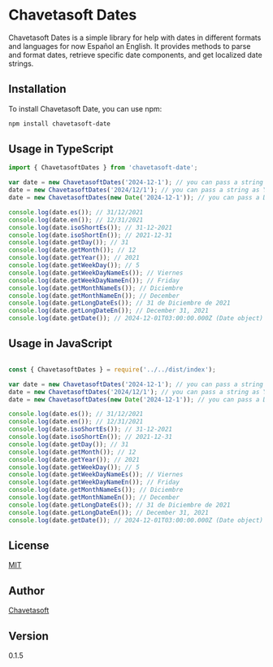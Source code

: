 # Chavetasoft Dates

Chavetasoft Dates is a  simple library for help with dates in different formats and languages for now Español an English. It provides methods to parse and format dates, retrieve specific date components, and get localized date strings.

## Installation

To install Chavetasoft Date, you can use npm:
  
  ```bash
  npm install chavetasoft-date
  ```

 ## Usage in TypeScript
  
  ```typescript
import { ChavetasoftDates } from 'chavetasoft-date';

var date = new ChavetasoftDates('2024-12-1'); // you can pass a string as YYYY-MM-DD
date = new ChavetasoftDates('2024/12/1'); // you can pass a string as YYYY/MM/DD
date = new ChavetasoftDates(new Date('2024-12-1')); // you can pass a Date object

console.log(date.es()); // 31/12/2021
console.log(date.en()); // 12/31/2021
console.log(date.isoShortEs()); // 31-12-2021
console.log(date.isoShortEn()); // 2021-12-31
console.log(date.getDay()); // 31
console.log(date.getMonth()); // 12
console.log(date.getYear()); // 2021
console.log(date.getWeekDay()); // 5
console.log(date.getWeekDayNameEs()); // Viernes
console.log(date.getWeekDayNameEn()); // Friday
console.log(date.getMonthNameEs()); // Diciembre
console.log(date.getMonthNameEn()); // December
console.log(date.getLongDateEs()); // 31 de Diciembre de 2021
console.log(date.getLongDateEn()); // December 31, 2021
console.log(date.getDate()); // 2024-12-01T03:00:00.000Z (Date object)

```
## Usage in JavaScript
  
  ```javascript

const { ChavetasoftDates } = require('../../dist/index');

var date = new ChavetasoftDates('2024-12-1'); // you can pass a string as YYYY-MM-DD
date = new ChavetasoftDates('2024/12/1'); // you can pass a string as YYYY/MM/DD
date = new ChavetasoftDates(new Date('2024-12-1')); // you can pass a Date object

console.log(date.es()); // 31/12/2021
console.log(date.en()); // 12/31/2021
console.log(date.isoShortEs()); // 31-12-2021
console.log(date.isoShortEn()); // 2021-12-31
console.log(date.getDay()); // 31
console.log(date.getMonth()); // 12
console.log(date.getYear()); // 2021
console.log(date.getWeekDay()); // 5
console.log(date.getWeekDayNameEs()); // Viernes
console.log(date.getWeekDayNameEn()); // Friday
console.log(date.getMonthNameEs()); // Diciembre
console.log(date.getMonthNameEn()); // December
console.log(date.getLongDateEs()); // 31 de Diciembre de 2021
console.log(date.getLongDateEn()); // December 31, 2021
console.log(date.getDate()); // 2024-12-01T03:00:00.000Z (Date object)


```


## License
[MIT](https://choosealicense.com/licenses/mit/)

## Author
[Chavetasoft](https://luisvilar.netlify.app/)

## Version
  0.1.5
